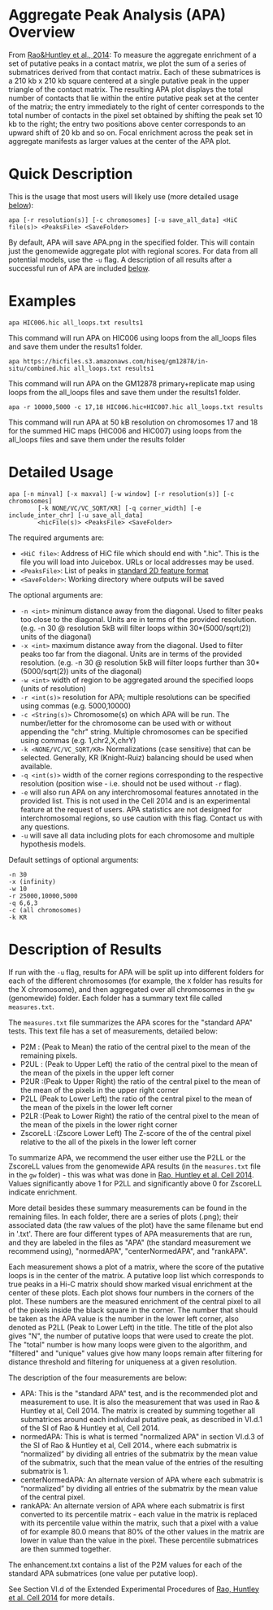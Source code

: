 # Aggregate Peak Analysis (APA) Overview #

From [Rao&Huntley et al., 2014](http://www.cell.com/cell/abstract/S0092-8674(14)01497-4): To measure the aggregate enrichment of a set of putative peaks in a contact matrix, we plot the sum of a series of submatrices derived from that contact matrix. Each of these submatrices is a 210 kb x 210 kb square centered at a single putative peak in the upper triangle of the contact matrix. The resulting APA plot displays the total number of contacts that lie within the entire putative peak set at the center of the matrix; the entry immediately to the right of center corresponds to the total number of contacts in the pixel set obtained by shifting the peak set 10 kb to the right; the entry two positions above center corresponds to an upward shift of 20 kb and so on. Focal enrichment across the peak set in aggregate manifests as larger values at the center of the APA plot.

# Quick Description #

This is the usage that most users will likely use (more detailed usage [below](#detailed-usage)):
```
apa [-r resolution(s)] [-c chromosomes] [-u save_all_data] <HiC file(s)> <PeaksFile> <SaveFolder> 
```
By default, APA will save APA.png in the specified folder. This will contain just the genomewide aggregate plot with regional scores. For data from all potential models, use the `-u` flag. A description of all results after a successful run of APA are included [below](#description-of-results).

# Examples #
```
apa HIC006.hic all_loops.txt results1
```

This command will run APA on HIC006 using loops from the all_loops files and save them under the results1 folder. 

```
apa https://hicfiles.s3.amazonaws.com/hiseq/gm12878/in-situ/combined.hic all_loops.txt results1 
```

This command will run APA on the GM12878 primary+replicate map using loops from the all_loops files and save them under the results1 folder. 

```
apa -r 10000,5000 -c 17,18 HIC006.hic+HIC007.hic all_loops.txt results 
```

This command will run APA at 50 kB resolution on chromosomes 17 and 18 for the summed HiC maps (HIC006 and HIC007) using loops from the all_loops files and save them under the results folder


# Detailed Usage #
```
apa [-n minval] [-x maxval] [-w window] [-r resolution(s)] [-c chromosomes]
		[-k NONE/VC/VC_SQRT/KR] [-q corner_width] [-e include_inter_chr] [-u save_all_data]
        <hicFile(s)> <PeaksFile> <SaveFolder>
```
The required arguments are: 

* `<HiC file>`: Address of HiC file which should end with ".hic". This is the file you will load into Juicebox. URLs or local addresses may be used.
* `<PeaksFile>`: List of peaks in [standard 2D feature format](https://github.com/theaidenlab/juicebox/wiki/Loading-Annotations-(Annotations-menu)#adding-2d-annotations) 
* `<SaveFolder>`: Working directory where outputs will be saved 

The optional arguments are: 
* `-n <int>` minimum distance away from the diagonal. Used to filter peaks too close to the diagonal. Units are in terms of the provided resolution. (e.g. -n 30 @ resolution 5kB will filter loops within 30*(5000/sqrt(2)) units of the diagonal) 
* `-x <int>` maximum distance away from the diagonal. Used to filter peaks too far from the diagonal. Units are in terms of the provided resolution. (e.g. -n 30 @ resolution 5kB will filter loops further than 30*(5000/sqrt(2)) units of the diagonal) 
* `-w <int>` width of region to be aggregated around the specified loops (units of resolution) 
* `-r <int(s)>` resolution for APA; multiple resolutions can be specified using commas (e.g. 5000,10000) 
* `-c <String(s)>` Chromosome(s) on which APA will be run. The number/letter for the chromosome can be used with or without appending the "chr" string. Multiple chromosomes can be specified using commas (e.g. 1,chr2,X,chrY) 
* `-k <NONE/VC/VC_SQRT/KR>` Normalizations (case sensitive) that can be selected. Generally, KR (Knight-Ruiz) balancing should be used when available. 
* `-q <int(s)>` width of the corner regions corresponding to the respective resolution (position wise - i.e. should not be used without `-r` flag).
* `-e` will also run APA on any interchromosomal features annotated in the provided list. This is not used in the Cell 2014 and is an experimental feature at the request of users. APA statistics are not designed for interchromosomal regions, so use caution with this flag. Contact us with any questions.
* `-u` will save all data including plots for each chromosome and multiple hypothesis models.

Default settings of optional arguments: 
```
-n 30 
-x (infinity) 
-w 10 
-r 25000,10000,5000
-q 6,6,3
-c (all chromosomes) 
-k KR
```

# Description of Results #

If run with the `-u` flag, results for APA will be split up into different folders for each of the different chromosomes (for example, the `X` folder has results for the X chromosome), and then aggregated over all chromosomes in the `gw` (genomewide) folder. Each folder has a summary text file called `measures.txt`.

The `measures.txt` file summarizes the APA scores for the "standard APA" tests. This text file has a set of measurements, detailed below:
* P2M 	: (Peak to Mean) the ratio of the central pixel to the mean of the remaining pixels.
* P2UL	: (Peak to Upper Left) the ratio of the central pixel to the mean of the mean of the pixels in the upper left corner
* P2UR      :(Peak to Upper Right) the ratio of the central pixel to the mean of the mean of the pixels in the upper right corner
* P2LL	(Peak to Lower Left) the ratio of the central pixel to the mean of the mean of the pixels in the lower left corner
* P2LR	:(Peak to Lower Right) the ratio of the central pixel to the mean of the mean of the pixels in the lower right corner
* ZscoreLL :(Zscore Lower Left) The Z-score of the of the central pixel relative to the all of the pixels in the lower left corner

To summarize APA, we recommend the user either use the P2LL or the ZscoreLL values from the genomewide APA results (in the `measures.txt` file in the `gw` folder) - this was what was done in <a href="http://www.cell.com/cell/abstract/S0092-8674(14)01497-4">Rao, Huntley et al. Cell 2014</a>. Values significantly above 1 for P2LL and significantly above 0 for ZscoreLL indicate enrichment.

More detail besides these summary measurements can be found in the remaining files. In each folder, there are a series of plots (.png); their associated data (the raw values of the plot) have the same filename but end in '.txt'. There are four different types of APA measurements that are run, and they are labeled in the files as "APA" (the standard measurement we recommend using), "normedAPA", "centerNormedAPA", and "rankAPA".

Each measurement shows a plot of a matrix, where the score of the putative loops is in the center of the matrix. A putative loop list which corresponds to true peaks in a Hi-C matrix should show marked visual enrichment at the center of these plots. Each plot shows four numbers in the corners of the plot. These numbers are the measured enrichment of the central pixel to all of the pixels inside the black square in the corner. The number that should be taken as the APA value is the number in the lower left corner, also denoted as P2LL (Peak to Lower Left) in the title. The title of the plot also gives "N", the number of putative loops that were used to create the plot. The "total" number is how many loops were given to the algorithm, and "filtered" and "unique" values give how many loops remain after filtering for distance threshold and filtering for uniqueness at a given resolution. 

The description of the four measurements are below:

* APA: This is the "standard APA" test, and is the recommended plot and measurement to use. It is also the measurement that was used in Rao & Huntley et al, Cell 2014. The matrix is created by summing together all submatrices around each individual putative peak, as described in VI.d.1 of the SI of Rao & Huntley et al, Cell 2014. 
* normedAPA: This is what is termed "normalized APA" in section VI.d.3 of the SI of Rao & Huntley et al, Cell 2014., where each submatrix is “normalized” by dividing all entries of the submatrix by the mean value of the submatrix, such that the mean value of the entries of the resulting submatrix is 1. 
* centerNormedAPA: An alternate version of APA where each submatrix is “normalized” by dividing all entries of the submatrix by the mean value of the central pixel. 
* rankAPA: An alternate version of APA where each submatrix is first converted to its percentile matrix - each value in the matrix is replaced with its percentile value within the matrix, such that a pixel with a value of for example 80.0 means that 80% of the other values in the matrix are lower in value than the value in the pixel. These percentile submatrices are then summed together.

The enhancement.txt contains a list of the P2M values for each of the standard APA submatrices (one value per putative loop).

See Section VI.d of the Extended Experimental Procedures of <a href="http://www.cell.com/cell/abstract/S0092-8674(14)01497-4">Rao, Huntley et al. Cell 2014</a> for more details.